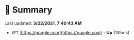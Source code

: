 # 📖 Summary
Last updated: **3/22/2021, 7:40:43 AM**

- `GET` [https://google.com](https://google.com) - **Up** (135ms)
